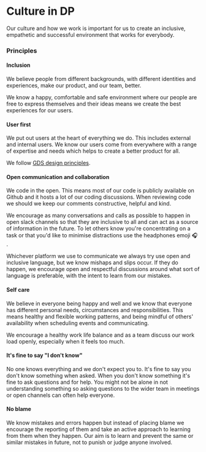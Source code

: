 Culture in DP
===========================
Our culture and how we work is important for us to create an inclusive, empathetic and successful environment that works for everybody. 


### Principles

#### Inclusion
We believe people from different backgrounds, with different identities and experiences, make our product, and our team, better. 

We know a happy, comfortable and safe environment where our people are free to express themselves and their ideas means we create the best experiences for our users. 

#### User first
We put out users at the heart of everything we do. This includes external and internal users. We know our users come from everywhere with a range of expertise and needs which helps to create a better product for all.

We follow [GDS design principles](https://www.gov.uk/guidance/government-design-principles#start-with-user-needs). 

#### Open communication and collaboration
We code in the open. This means most of our code is publicly available on Github and it hosts a lot of our coding discussions. When reviewing code we should we keep our comments constructive, helpful and kind.

We encourage as many conversations and calls as possible to happen in open slack channels so that they are inclusive to all and can act as a source of information in the future. To let others know you're concentrating on a task or that you'd like to minimise distractions use the headphones emoji 🎧 .


Whichever platform we use to communicate we always try use open and inclusive language, but we know mishaps and slips occur. If they do happen, we encourage open and respectful discussions around what sort of language is preferable, with the intent to learn from our mistakes.

#### Self care
We believe in everyone being happy and well and we know that everyone has different personal needs, circumstances and responsibilities. This means healthy and flexible working patterns, and being mindful of others' availability when scheduling events and communicating.

We encourage a healthy work life balance and as a team discuss our work load openly, especially when it feels too much.

#### It's fine to say "I don't know"
No one knows everything and we don't expect you to. It's fine to say you don't know something when asked. When you don't know something it's fine to ask questions and for help. You might not be alone in not understanding something so asking questions to the wider team in meetings or open channels can often help everyone.

#### No blame
We know mistakes and errors happen but instead of placing blame we encourage the reporting of them and take an active approach to learning from them when they happen. Our aim is to learn and prevent the same or similar mistakes in future, not to punish or judge anyone involved. 
